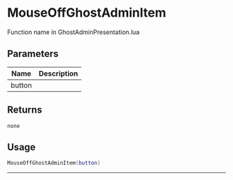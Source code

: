 # MouseOffGhostAdminItem

Function name in GhostAdminPresentation.lua

## Parameters

| Name   | Description |
| ------ | ----------- |
| button |             |

## Returns

`none`

## Usage

```lua
MouseOffGhostAdminItem(button)
```

---
